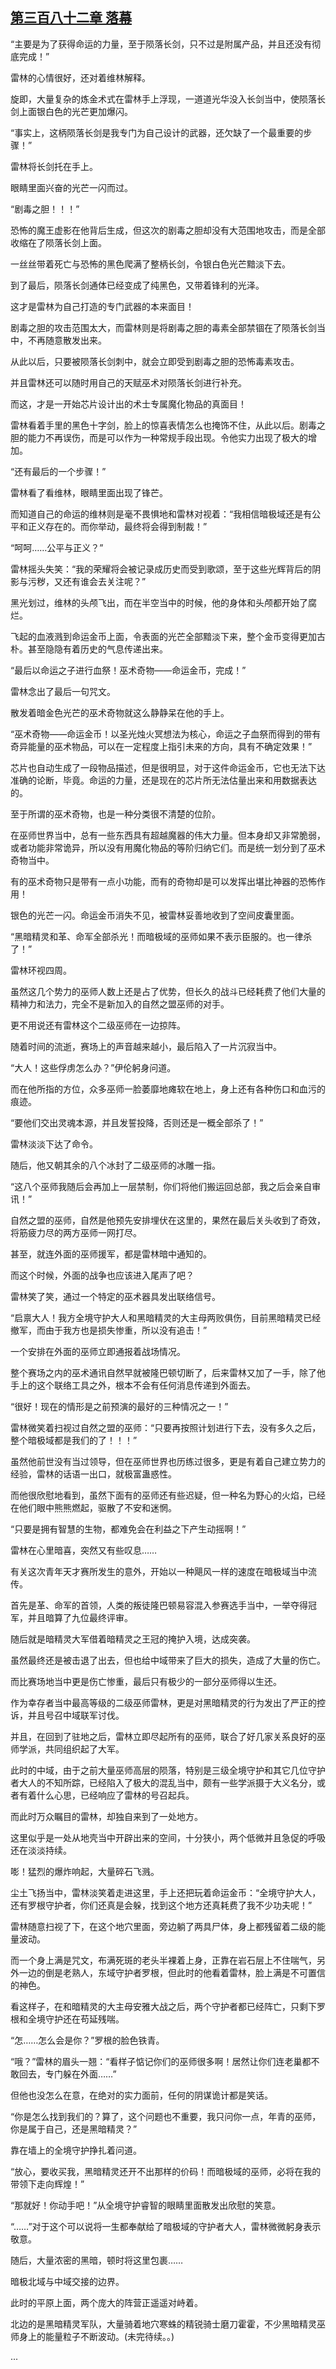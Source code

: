## [第三百八十二章 落幕](https://www.xxbiquge.com/11_11222/8897835.html)


  “主要是为了获得命运的力量，至于陨落长剑，只不过是附属产品，并且还没有彻底完成！”

  雷林的心情很好，还对着维林解释。

  旋即，大量复杂的炼金术式在雷林手上浮现，一道道光华没入长剑当中，使陨落长剑上面银白色的光芒更加爆闪。

  “事实上，这柄陨落长剑是我专门为自己设计的武器，还欠缺了一个最重要的步骤！”

  雷林将长剑托在手上。

  眼睛里面兴奋的光芒一闪而过。

  “剧毒之胆！！！”

  恐怖的魔王虚影在他背后生成，但这次的剧毒之胆却没有大范围地攻击，而是全部收缩在了陨落长剑上面。

  一丝丝带着死亡与恐怖的黑色爬满了整柄长剑，令银白色光芒黯淡下去。

  到了最后，陨落长剑通体已经变成了纯黑色，又带着锋利的光泽。

  这才是雷林为自己打造的专门武器的本来面目！

  剧毒之胆的攻击范围太大，而雷林则是将剧毒之胆的毒素全部禁锢在了陨落长剑当中，不再随意散发出来。

  从此以后，只要被陨落长剑刺中，就会立即受到剧毒之胆的恐怖毒素攻击。

  并且雷林还可以随时用自己的天赋巫术对陨落长剑进行补充。

  而这，才是一开始芯片设计出的术士专属魔化物品的真面目！

  雷林看着手里的黑色十字剑，脸上的惊喜表情怎么也掩饰不住，从此以后。剧毒之胆的能力不再误伤，而是可以作为一种常规手段出现。令他实力出现了极大的增加。

  “还有最后的一个步骤！”

  雷林看了看维林，眼睛里面出现了锋芒。

  而知道自己的命运的维林则是毫不畏惧地和雷林对视着：“我相信暗极域还是有公平和正义存在的。而你举动，最终将会得到制裁！”

  “呵呵……公平与正义？”

  雷林摇头失笑：“我的荣耀将会被记录成历史而受到歌颂，至于这些光辉背后的阴影与污秽，又还有谁会去关注呢？”

  黑光划过，维林的头颅飞出，而在半空当中的时候，他的身体和头颅都开始了腐烂。

  飞起的血液溅到命运金币上面，令表面的光芒全部黯淡下来，整个金币变得更加古朴。甚至隐隐有着历史的气息传递出来。

  “最后以命运之子进行血祭！巫术奇物——命运金币，完成！”

  雷林念出了最后一句咒文。

  散发着暗金色光芒的巫术奇物就这么静静呆在他的手上。

  “巫术奇物——命运金币！以圣光烛火冥想法为核心，命运之子血祭而得到的带有奇异能量的巫术物品，可以在一定程度上指引未来的方向，具有不确定效果！”

  芯片也自动生成了一段物品描述，但是很明显，对于这件命运金币，它也无法下达准确的论断，毕竟。命运的力量，还是现在的芯片所无法估量出来和用数据表达的。

  至于所谓的巫术奇物，也是一种分类很不清楚的位阶。

  在巫师世界当中，总有一些东西具有超越魔器的伟大力量。但本身却又非常脆弱，或者功能非常诡异，所以没有用魔化物品的等阶归纳它们。而是统一划分到了巫术奇物当中。

  有的巫术奇物只是带有一点小功能，而有的奇物却是可以发挥出堪比神器的恐怖作用！

  银色的光芒一闪。命运金币消失不见，被雷林妥善地收到了空间皮囊里面。

  “黑暗精灵和革、命军全部杀光！而暗极域的巫师如果不表示臣服的。也一律杀了！”

  雷林环视四周。

  虽然这几个势力的巫师人数上还是占了优势，但长久的战斗已经耗费了他们大量的精神力和法力，完全不是新加入的自然之盟巫师的对手。

  更不用说还有雷林这个二级巫师在一边掠阵。

  随着时间的流逝，赛场上的声音越来越小，最后陷入了一片沉寂当中。

  “大人！这些俘虏怎么办？”伊伦躬身问道。

  而在他所指的方位，众多巫师一脸萎靡地瘫软在地上，身上还有各种伤口和血污的痕迹。

  “要他们交出灵魂本源，并且发誓投降，否则还是一概全部杀了！”

  雷林淡淡下达了命令。

  随后，他又朝其余的八个冰封了二级巫师的冰雕一指。

  “这八个巫师我随后会再加上一层禁制，你们将他们搬运回总部，我之后会亲自审讯！”

  自然之盟的巫师，自然是他预先安排埋伏在这里的，果然在最后关头收到了奇效，将筋疲力尽的两方巫师一网打尽。

  甚至，就连外面的巫师援军，都是雷林暗中通知的。

  而这个时候，外面的战争也应该进入尾声了吧？

  雷林笑了笑，通过一个特定的巫术器具发出联络信号。

  “启禀大人！我方全境守护大人和黑暗精灵的大主母两败俱伤，目前黑暗精灵已经撤军，而由于我方也是损失惨重，所以没有追击！”

  一个安排在外面的巫师立即通报着战场情况。

  整个赛场之内的巫术通讯自然早就被隆巴顿切断了，后来雷林又加了一手，除了他手上的这个联络工具之外，根本不会有任何消息传递到外面去。

  “很好！现在的情形是之前预演的最好的三种情况之一！”

  雷林微笑着扫视过自然之盟的巫师：“只要再按照计划进行下去，没有多久之后，整个暗极域都是我们的了！！！”

  虽然他前世没有当过领导，但在巫师世界也历练过很多，更是有着自己建立势力的经验，雷林的话语一出口，就极富蛊惑性。

  而他很欣慰地看到，虽然下面有的巫师还有些迟疑，但一种名为野心的火焰，已经在他们眼中熊熊燃起，驱散了不安和迷惘。

  “只要是拥有智慧的生物，都难免会在利益之下产生动摇啊！”

  雷林在心里暗喜，突然又有些叹息……

  有关这次青年天才赛所发生的意外，开始以一种飓风一样的速度在暗极域当中流传。

  首先是革、命军的首领，人类的叛徒隆巴顿易容混入参赛选手当中，一举夺得冠军，并且暗算了九位最终评审。

  随后就是暗精灵大军借着暗精灵之王冠的掩护入境，达成突袭。

  虽然最终还是被击退了出去，但也给中域带来了巨大的损失，造成了大量的伤亡。

  而比赛场地当中更是伤亡惨重，最后只有极少的一部分巫师得以生还。

  作为幸存者当中最高等级的二级巫师雷林，更是对黑暗精灵的行为发出了严正的控诉，并且号召中域联军讨伐。

  并且，在回到了驻地之后，雷林立即尽起所有的巫师，联合了好几家关系良好的巫师学派，共同组织起了大军。

  此时的中域，由于之前大量巫师高层的陨落，特别是三级全境守护和其它几位守护者大人的不知所踪，已经陷入了极大的混乱当中，颇有一些学派摄于大义名分，或者有着什么心思，已经响应了雷林的号召起兵。

  而此时万众瞩目的雷林，却独自来到了一处地方。

  这里似乎是一处从地壳当中开辟出来的空间，十分狭小，两个低微并且急促的呼吸还在淡淡持续。

  嘭！猛烈的爆炸响起，大量碎石飞溅。

  尘土飞扬当中，雷林淡笑着走进这里，手上还把玩着命运金币：“全境守护大人，还有罗根守护者，你们还真是会躲，找到这个地方还真耗费了我不少功夫呢！”

  雷林随意扫视了下，在这个地穴里面，旁边躺了两具尸体，身上都残留着二级的能量波动。

  而一个身上满是咒文，布满死斑的老头半裸着上身，正靠在岩石层上不住喘气，另外一边的倒是老熟人，东域守护者罗根，但此时的他看着雷林，脸上满是不可置信的神色。

  看这样子，在和暗精灵的大主母安雅大战之后，两个守护者都已经阵亡，只剩下罗根和全境守护还在苟延残喘。

  “怎……怎么会是你？”罗根的脸色铁青。

  “哦？”雷林的眉头一翘：“看样子惦记你们的巫师很多啊！居然让你们连老巢都不敢回去，专门躲在外面……”

  但他也没怎么在意，在绝对的实力面前，任何的阴谋诡计都是笑话。

  “你是怎么找到我们的？算了，这个问题也不重要，我只问你一点，年青的巫师，你是属于自己，还是黑暗精灵？”

  靠在墙上的全境守护挣扎着问道。

  “放心，要收买我，黑暗精灵还开不出那样的价码！而暗极域的巫师，必将在我的带领下走向辉煌！”

  “那就好！你动手吧！”从全境守护睿智的眼睛里面散发出欣慰的笑意。

  “……”对于这个可以说将一生都奉献给了暗极域的守护者大人，雷林微微躬身表示敬意。

  随后，大量浓密的黑暗，顿时将这里包裹……

  暗极北域与中域交接的边界。

  此时的平原上面，两个庞大的阵营正遥遥对峙着。

  北边的是黑暗精灵军队，大量骑着地穴寒蛛的精锐骑士磨刀霍霍，不少黑暗精灵巫师身上的能量粒子不断波动。(未完待续。。)

  ...
